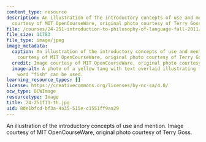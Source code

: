 ```yaml
---
content_type: resource
description: An illustration of the introductory concepts of use and mention. Image
  courtesy of MIT OpenCourseWare, original photo courtesy of Terry Goss.
file: /courses/24-251-introduction-to-philosophy-of-language-fall-2011/8de1bfcdbf3a4a35515ec1551ff9aa29_24-251f11-th.jpg
file_size: 11783
file_type: image/jpeg
image_metadata:
  caption: An illustration of the introductory concepts of use and mention. (Image
    courtesy of MIT OpenCourseWare, original photo courtesy of Terry Goss.)
  credit: Image courtesy of MIT OpenCourseWare, original photo courtesy of Terry Goss.
  image-alt: A photo of a yellow tang with text overlaid illustrating the ways the
    word "fish" can be used.
learning_resource_types: []
license: https://creativecommons.org/licenses/by-nc-sa/4.0/
ocw_type: OCWImage
resourcetype: Image
title: 24-251f11-th.jpg
uid: 8de1bfcd-bf3a-4a35-515e-c1551ff9aa29
---
```

An illustration of the introductory concepts of use and mention. Image courtesy of MIT OpenCourseWare, original photo courtesy of Terry Goss.